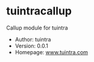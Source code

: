 # tuintracallup

Callup module for tuintra

- Author: tuintra
- Version: 0.0.1
- Homepage: www.tuintra.com